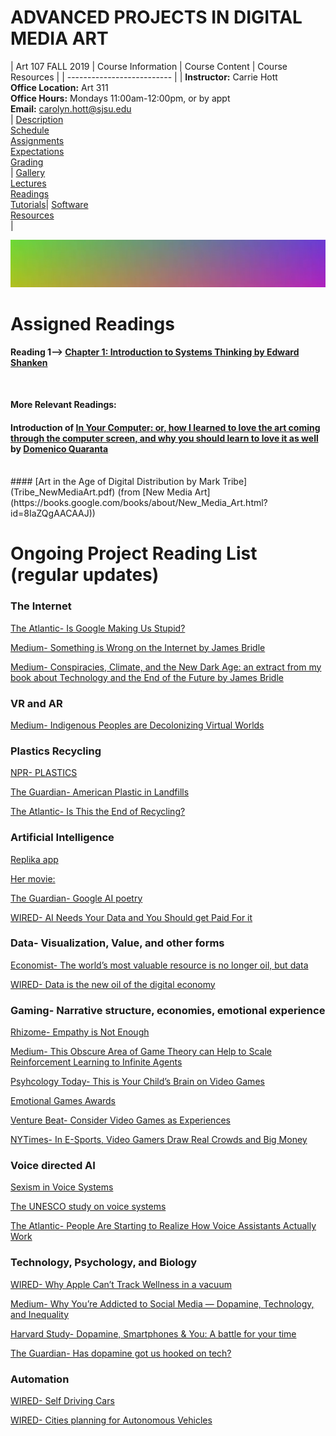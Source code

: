 # **ADVANCED PROJECTS IN DIGITAL MEDIA ART**

|  Art 107 FALL 2019  | Course Information  | Course Content | Course Resources |
| -------------------------- |
| **Instructor:** Carrie Hott <br> **Office Location:** Art 311 <br> **Office Hours:** Mondays 11:00am-12:00pm, or by appt <br> **Email:** carolyn.hott@sjsu.edu <br> | [Description](https://carriehott.github.io/sjsu-art107/#course-description) <br>  [Schedule](https://carriehott.github.io/sjsu-art107/schedule) <br> [Assignments](https://carriehott.github.io/sjsu-art107/assignments)<br>  [Expectations](https://carriehott.github.io/sjsu-art107/#course-expectations) <br>[Grading](https://carriehott.github.io/sjsu-art107/grading)<br>| [Gallery](https://carriehott.github.io/sjsu-art107/critiques)<br> [Lectures](https://carriehott.github.io/sjsu-art107/lectures)<br> [Readings](https://carriehott.github.io/sjsu-art107/readings) <br> [Tutorials](https://carriehott.github.io/sjsu-art107/tutorials)| [Software](https://carriehott.github.io/sjsu-art107/programs) <br> [Resources](https://carriehott.github.io/sjsu-art107/resources) <br>|


![DIGITAL MEDIA ART](gradient_2.jpg)

# Assigned Readings

#### Reading 1--> [Chapter 1: Introduction to Systems Thinking by Edward Shanken](Shanken_IntroToSystemsThinking.pdf)
<br>

**More Relevant Readings:**
#### Introduction of [In Your Computer: or, how I learned to love the art coming through the computer screen, and why you should learn to love it as well](Domenico_Quaranta_In_Your_Computer_Link_Editions_2011.pdf) by [Domenico Quaranta](http://domenicoquaranta.com/shows.html)
<br>
#### [Art in the Age of Digital Distribution by Mark Tribe](Tribe_NewMediaArt.pdf) (from [New Media Art](https://books.google.com/books/about/New_Media_Art.html?id=8IaZQgAACAAJ))

# Ongoing Project Reading List (regular updates)

### The Internet

[The Atlantic- Is Google Making Us Stupid?](https://www.theatlantic.com/magazine/archive/2008/07/is-google-making-us-stupid/306868/)

[Medium- Something is Wrong on the Internet by James Bridle](https://medium.com/@jamesbridle/something-is-wrong-on-the-internet-c39c471271d2)

[Medium- Conspiracies, Climate, and the New Dark Age: an extract from my book about Technology and the End of the Future by James Bridle](https://medium.com/@jamesbridle/conspiracies-climate-and-the-new-dark-age-an-extract-from-my-book-about-technology-and-the-end-2ffeef08ff29)


### VR and AR
[Medium- Indigenous Peoples are Decolonizing Virtual Worlds](https://medium.com/s/story/indigenous-peoples-are-decolonizing-virtual-worlds-fbe2d8f933de)

### Plastics Recycling

[NPR- PLASTICS](https://apps.npr.org/plastics-recycling/)

[The Guardian- American Plastic in Landfills](https://www.theguardian.com/us-news/2019/jun/21/us-plastic-recycling-landfills)

[The Atlantic- Is This the End of Recycling?](https://www.theatlantic.com/technology/archive/2019/03/china-has-stopped-accepting-our-trash/584131/)

### Artificial Intelligence

[Replika app](https://replika.ai/)

[Her movie:](https://www.imdb.com/title/tt1798709/)

[The Guardian- Google AI poetry](https://www.theguardian.com/technology/2016/may/17/googles-ai-write-poetry-stark-dramatic-vogons)

[WIRED- AI Needs Your Data and You Should get Paid For it](https://www.wired.com/story/ai-needs-data-you-should-get-paid/)

### Data- Visualization, Value, and other forms

[Economist- The world’s most valuable resource is no longer oil, but data](https://www.economist.com/leaders/2017/05/06/the-worlds-most-valuable-resource-is-no-longer-oil-but-data)

[WIRED- Data is the new oil of the digital economy](https://www.wired.com/insights/2014/07/data-new-oil-digital-economy/)

### Gaming- Narrative structure, economies, emotional experience

[Rhizome- Empathy is Not Enough](https://rhizome.org/editorial/2019/mar/27/empathy-is-not-enough-part-1/)

[Medium- This Obscure Area of Game Theory can Help to Scale Reinforcement Learning to Infinite Agents](https://towardsdatascience.com/this-obscure-area-of-game-theory-can-help-to-scale-reinforcement-learning-to-infinite-agents-5c80b107f8c6)

[Psyhcology Today- This is Your Child’s Brain on Video Games](https://www.psychologytoday.com/us/blog/mental-wealth/201609/is-your-childs-brain-video-games)

[Emotional Games Awards](http://www.emotionalgamesawards.com/)

[Venture Beat- Consider Video Games as Experiences](https://venturebeat.com/community/2013/01/22/can-we-finally-begin-to-consider-video-games-experiences/)

[NYTimes- In E-Sports, Video Gamers Draw Real Crowds and Big Money](https://www.nytimes.com/2014/08/31/technology/esports-explosion-brings-opportunity-riches-for-video-gamers.html)

### Voice directed AI

[Sexism in Voice Systems](https://www.vox.com/future-perfect/2019/6/12/18660353/siri-alexa-sexism-voice-assistants-un-study)

[The UNESCO study on voice systems](https://unesdoc.unesco.org/ark:/48223/pf0000367416.page=1)

[The Atlantic- People Are Starting to Realize How Voice Assistants Actually Work](https://www.theatlantic.com/technology/archive/2019/08/facebook-paid-contractors-listen-messenger-audio/596143/)


### Technology, Psychology, and Biology

[WIRED- Why Apple Can’t Track Wellness in a vacuum](https://www.wired.com/story/apple-screen-time/)

[Medium- Why You’re Addicted to Social Media — Dopamine, Technology, and Inequality](https://medium.com/@Reece_Robertson/why-youre-addicted-to-social-media-dopamine-technology-inequality-c2cca07ed3ee)

[Harvard Study- Dopamine, Smartphones & You: A battle for your time](http://sitn.hms.harvard.edu/flash/2018/dopamine-smartphones-battle-time/)

[The Guardian- Has dopamine got us hooked on tech?](https://www.theguardian.com/technology/2018/mar/04/has-dopamine-got-us-hooked-on-tech-facebook-apps-addiction)

### Automation

[WIRED- Self Driving Cars](https://www.wired.com/story/future-of-transportation-self-driving-cars-reality-check/)

[WIRED- Cities planning for Autonomous Vehicles](https://www.wired.com/story/cities-trying-again-plan-autonomous-vehicles/)

